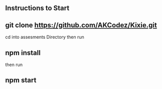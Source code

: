
## Instructions to Start

## git clone https://github.com/AKCodez/Kixie.git
cd into assesments Directory then run 
## npm install
then run 
## npm start 

